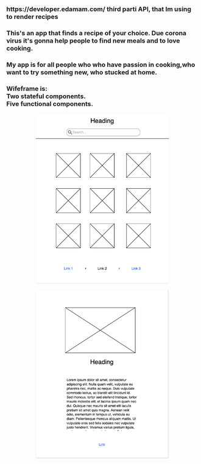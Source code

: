<h3>https://developer.edamam.com/ third parti API, that Im using to render recipes</h3> 

<h3>This's an app that finds a recipe of your choice. Due corona virus it's gonna help people to find new meals and to love cooking. </h3>

<h3>My app is for all people who who have passion in cooking,who want to try something new, who stucked at home.</h3> 

<h3>Wifeframe is: <br> Two stateful components. <br> Five functional components. </h3> 

<p align="center">
  <img src="./src/assets/recipe1.png" width="350" alt="no image">
</p>
<p align="center">
  <img src="./src/assets/recipe2.png" width="350" alt="no image">
</p>
